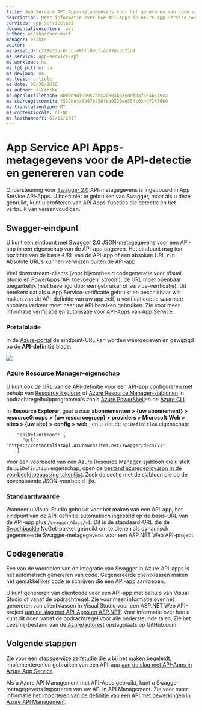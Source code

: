 ```yaml
---
title: App Service API Apps-metagegevens voor het genereren van code voor het opsporen en | Microsoft Docs
description: Meer informatie over hoe API-Apps in Azure App Service Swagger-metagegevens gebruiken ter bevordering van de API-detectie en genereren van code.
services: app-service\api
documentationcenter: .net
author: alexkarcher-msft
manager: erikre
editor: 
ms.assetid: c7f8e33a-61cc-486f-89df-4a97dc3c71d4
ms.service: app-service-api
ms.workload: na
ms.tgt_pltfrm: na
ms.devlang: na
ms.topic: article
ms.date: 08/30/2016
ms.author: alkarche
ms.openlocfilehash: 800bb9df9b957bec2c80abb3edefbaf354b549ca
ms.sourcegitcommit: f537befafb079256fba0529ee554c034d73f36b0
ms.translationtype: MT
ms.contentlocale: nl-NL
ms.lasthandoff: 07/11/2017
---
```

# <a name="app-service-api-apps-metadata-for-api-discovery-and-code-generation"></a>App Service API Apps-metagegevens voor de API-detectie en genereren van code
Ondersteuning voor [Swagger 2.0](http://swagger.io/) API-metagegevens is ingebouwd in App Service API-Apps. U hoeft niet te gebruiken van Swagger, maar als u deze gebruikt, kunt u profiteren van API Apps-functies die detectie en het verbruik van vereenvoudigen.   

## <a name="swagger-endpoint"></a>Swagger-eindpunt
U kunt een eindpunt met Swagger 2.0 JSON-metagegevens voor een API-app in een eigenschap van de API-app opgeven. Het eindpunt mag ten opzichte van de basis-URL van de API-app of een absolute URL zijn. Absolute URL's kunnen verwijzen buiten de API-app. 

Veel downstream-clients (voor bijvoorbeeld codegeneratie voor Visual Studio en PowerApps 'API toevoegen' stroom), de URL moet openbaar toegankelijk (niet beveiligd door een gebruiker of service-verificatie). Dit betekent dat als u App Service-verificatie gebruikt en beschikbaar wilt maken van de API-definitie van uw app zelf, u verificatieoptie waarmee anoniem verkeer moet naar uw API bereiken gebruiken. Zie voor meer informatie [verificatie en autorisatie voor API-Apps van App Service](app-service-api-authentication.md).

### <a name="portal-blade"></a>Portalblade
In de [Azure-portal](https://portal.azure.com/) de eindpunt-URL kan worden weergegeven en gewijzigd op de **API-definitie** blade.

![](./media/app-service-api-metadata/apidefblade.png)

### <a name="azure-resource-manager-property"></a>Azure Resource Manager-eigenschap
U kunt ook de URL van de API-definitie voor een API-app configureren met behulp van [Resource Explorer](https://resources.azure.com/) of [Azure Resource Manager-sjablonen](../azure-resource-manager/resource-group-authoring-templates.md) in opdrachtregelhulpprogramma's zoals [Azure PowerShell](/powershell/azureps-cmdlets-docs)en de [Azure CLI](../cli-install-nodejs.md). 

In **Resource Explorer**, gaat u naar **abonnementen > {uw abonnement} > resourceGroups > {uw resourcegroep} > providers > Microsoft.Web > sites > {uw site} > config > web** , en u ziet de `apiDefinition` eigenschap:

        "apiDefinition": {
          "url": "https://contactslistapi.azurewebsites.net/swagger/docs/v1"
        }

Voor een voorbeeld van een Azure Resource Manager-sjabloon die u stelt de `apiDefinition` eigenschap, open de [bestand azuredeploy.json in de voorbeeldtoepassing takenlijst](https://github.com/azure-samples/app-service-api-dotnet-todo-list/blob/master/azuredeploy.json). Zoek de sectie met de sjabloon die op de bovenstaande JSON-voorbeeld lijkt.

### <a name="default-value"></a>Standaardwaarde
Wanneer u Visual Studio gebruikt voor het maken van een API-app, het eindpunt van de API-definitie automatisch ingesteld op de basis-URL van de API-app plus `/swagger/docs/v1`. Dit is de standaard-URL die de [Swashbuckle](https://www.nuget.org/packages/Swashbuckle) NuGet-pakket gebruikt om te dienen als dynamisch gegenereerde Swagger-metagegevens voor een ASP.NET Web API-project. 

## <a name="code-generation"></a>Codegeneratie
Een van de voordelen van de integratie van Swagger in Azure API-apps is het automatisch genereren van code. Gegenereerde clientklassen maken het gemakkelijker code te schrijven die een API-app aanroepen.

U kunt genereren van clientcode voor een API-app met behulp van Visual Studio of vanaf de opdrachtregel. Zie voor meer informatie over het genereren van clientklassen in Visual Studio voor een ASP.NET Web API-project [aan de slag met API-Apps en ASP.NET](app-service-api-dotnet-get-started.md#codegen). Voor informatie over hoe u kunt dit doen vanaf de opdrachtregel voor alle ondersteunde talen, Zie het Leesmij-bestand van de [Azure/autorest](https://github.com/azure/autorest) opslagplaats op GitHub.com.

## <a name="next-steps"></a>Volgende stappen
Zie voor een stapsgewijze zelfstudie die u bij het maken begeleidt, implementeren en gebruiken van een API-app [aan de slag met API-Apps in Azure App Service](app-service-api-dotnet-get-started.md).

Als u Azure API Management met API-Apps gebruikt, kunt u Swagger-metagegevens importeren van uw API in API Management. Zie voor meer informatie [het importeren van de definitie van een API met bewerkingen in Azure API Management](../api-management/api-management-howto-import-api.md). 

